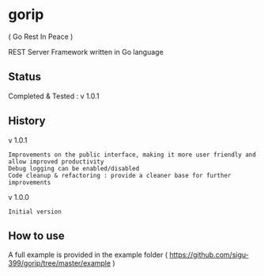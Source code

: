 # gorip

( Go Rest In Peace )

REST Server Framework written in Go language

## Status

Completed & Tested : v 1.0.1

## History

 v 1.0.1 

```
Improvements on the public interface, making it more user friendly and allow improved productivity
Debug logging can be enabled/disabled
Code cleanup & refactoring : provide a cleaner base for further improvements 
```

 v 1.0.0 
```
Initial version
```

## How to use

A full example is provided in the example folder ( https://github.com/sigu-399/gorip/tree/master/example )